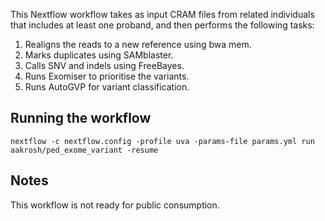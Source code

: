 This Nextflow workflow takes as input CRAM files from related individuals that includes at least one proband, and then performs the following tasks:
1. Realigns the reads to a new reference using bwa mem. 
2. Marks duplicates using SAMblaster. 
3. Calls SNV and indels using FreeBayes.
4. Runs Exomiser to prioritise the variants.
5. Runs AutoGVP for variant classification.

## Running the workflow
```{bash}
nextflow -c nextflow.config -profile uva -params-file params.yml run aakrosh/ped_exome_variant -resume 
```

## Notes
This workflow is not ready for public consumption.
